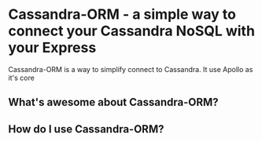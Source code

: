 Cassandra-ORM - a simple way to connect your Cassandra NoSQL with your Express
======================================================================
Cassandra-ORM is a way to simplify connect to Cassandra. It use Apollo as it's core

What's awesome about Cassandra-ORM?
------------------------


How do I use Cassandra-ORM?
----------------

